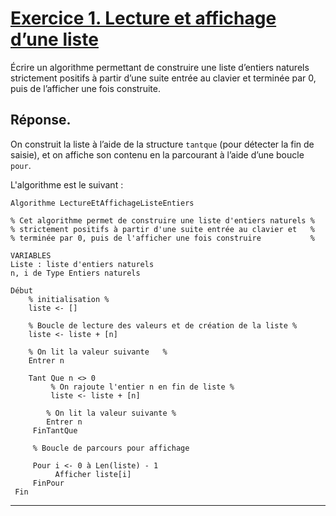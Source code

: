 # **<ins>Exercice 1. Lecture et affichage d’une liste</ins>**

Écrire un algorithme permettant de construire une liste d’entiers naturels strictement positifs à partir
d’une suite entrée au clavier et terminée par 0, puis de l’afficher une fois construite.

## Réponse.

On construit la liste à l’aide de la structure `tantque` (pour détecter la fin de saisie), et on
affiche son contenu en la parcourant à l’aide d’une boucle `pour`.

L'algorithme est le suivant :

```
Algorithme LectureEtAffichageListeEntiers

% Cet algorithme permet de construire une liste d'entiers naturels %
% strictement positifs à partir d'une suite entrée au clavier et   %
% terminée par 0, puis de l'afficher une fois construire           %

VARIABLES
Liste : liste d'entiers naturels
n, i de Type Entiers naturels

Début
    % initialisation %
    liste <- []
    
    % Boucle de lecture des valeurs et de création de la liste %
    liste <- liste + [n]
    
    % On lit la valeur suivante   %
    Entrer n
    
    Tant Que n <> 0
         % On rajoute l'entier n en fin de liste %
         liste <- liste + [n]
      
        % On lit la valeur suivante %
        Entrer n
     FinTantQue
     
     % Boucle de parcours pour affichage
     
     Pour i <- 0 à Len(liste) - 1 
          Afficher liste[i]
     FinPour
 Fin
 ```
 
 ___________________________________________________________________________________________________________________
 
